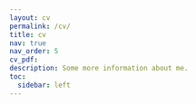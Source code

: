 ```yaml
---
layout: cv
permalink: /cv/
title: cv
nav: true
nav_order: 5
cv_pdf:
description: Some more information about me.
toc:
  sidebar: left
---
```

